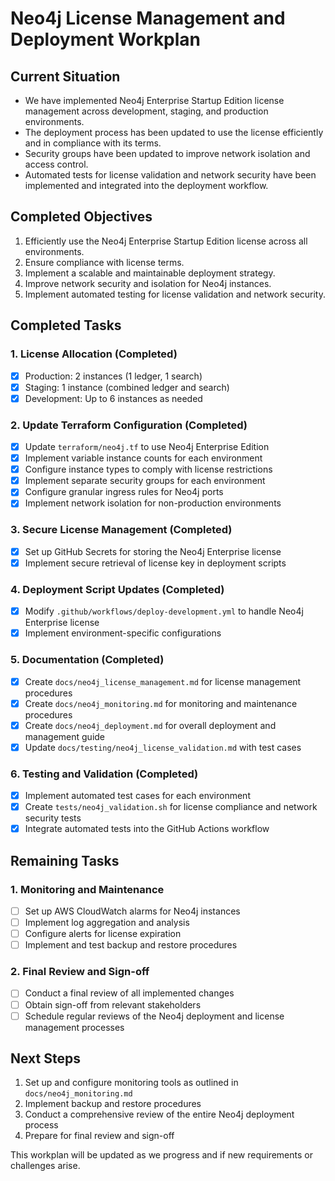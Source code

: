 # Neo4j License Management and Deployment Workplan

## Current Situation
- We have implemented Neo4j Enterprise Startup Edition license management across development, staging, and production environments.
- The deployment process has been updated to use the license efficiently and in compliance with its terms.
- Security groups have been updated to improve network isolation and access control.
- Automated tests for license validation and network security have been implemented and integrated into the deployment workflow.

## Completed Objectives
1. Efficiently use the Neo4j Enterprise Startup Edition license across all environments.
2. Ensure compliance with license terms.
3. Implement a scalable and maintainable deployment strategy.
4. Improve network security and isolation for Neo4j instances.
5. Implement automated testing for license validation and network security.

## Completed Tasks

### 1. License Allocation (Completed)
- [x] Production: 2 instances (1 ledger, 1 search)
- [x] Staging: 1 instance (combined ledger and search)
- [x] Development: Up to 6 instances as needed

### 2. Update Terraform Configuration (Completed)
- [x] Update `terraform/neo4j.tf` to use Neo4j Enterprise Edition
- [x] Implement variable instance counts for each environment
- [x] Configure instance types to comply with license restrictions
- [x] Implement separate security groups for each environment
- [x] Configure granular ingress rules for Neo4j ports
- [x] Implement network isolation for non-production environments

### 3. Secure License Management (Completed)
- [x] Set up GitHub Secrets for storing the Neo4j Enterprise license
- [x] Implement secure retrieval of license key in deployment scripts

### 4. Deployment Script Updates (Completed)
- [x] Modify `.github/workflows/deploy-development.yml` to handle Neo4j Enterprise license
- [x] Implement environment-specific configurations

### 5. Documentation (Completed)
- [x] Create `docs/neo4j_license_management.md` for license management procedures
- [x] Create `docs/neo4j_monitoring.md` for monitoring and maintenance procedures
- [x] Create `docs/neo4j_deployment.md` for overall deployment and management guide
- [x] Update `docs/testing/neo4j_license_validation.md` with test cases

### 6. Testing and Validation (Completed)
- [x] Implement automated test cases for each environment
- [x] Create `tests/neo4j_validation.sh` for license compliance and network security tests
- [x] Integrate automated tests into the GitHub Actions workflow

## Remaining Tasks

### 1. Monitoring and Maintenance
- [ ] Set up AWS CloudWatch alarms for Neo4j instances
- [ ] Implement log aggregation and analysis
- [ ] Configure alerts for license expiration
- [ ] Implement and test backup and restore procedures

### 2. Final Review and Sign-off
- [ ] Conduct a final review of all implemented changes
- [ ] Obtain sign-off from relevant stakeholders
- [ ] Schedule regular reviews of the Neo4j deployment and license management processes

## Next Steps
1. Set up and configure monitoring tools as outlined in `docs/neo4j_monitoring.md`
2. Implement backup and restore procedures
3. Conduct a comprehensive review of the entire Neo4j deployment process
4. Prepare for final review and sign-off

This workplan will be updated as we progress and if new requirements or challenges arise.